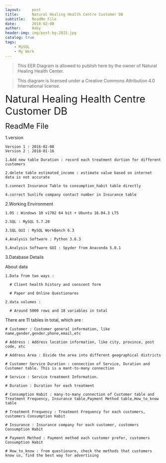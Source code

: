 ```yaml
---
layout:     post
title:      Natural Healing Health Centre Customer DB
subtitle:   ReadMe File
date:       2018-02-08
author:     Haby
header-img: img/post-bg-2015.jpg
catalog: true
tags:
    - MySQL
    - My Work
---
```


> This EER Diagram is allowed to publish here by the owner of Natural Healing Health Center.

> This diagram is licensed under a Creative Commons Attribution 4.0 International license.


<font size = '6'> Natural Healing Health Centre Customer DB </font>

<font size = '5'> ReadMe File </font>


1.version

    Version 1 : 2016-02-08
    Version 2 : 2018-01-16

    1.Add new table Duration : record each treatment durtion for different customers

    2.delete table estimated_income : estimate value based on internet data is not accurate

    3.connect Insurance Table to consumption_habit table directly

    4.correct Sunlife company contact number in Insurance table


2.Working Environment

    1.OS : Windows 10 v1702 64 bit + Ubuntu 16.04.3 LTS

    2.SQL : MySQL 5.7.20

    3.SQL GUI : MySQL WorkBench 6.3

    4.Analysis Software : Python 3.6.3

    5.Analysis Software GUI : Spyder from Anaconda 5.0.1


3.Database Details<br>

About data

    1.Data from two ways :

      # Client health history and conscent form

      # Paper and Online Questionares

    2.data volumes :

      # Around 5000 rows and 18 variables in total


There are 11 tables in total, which are :

    # Customer : Customer general information, like name,gender,gender,phone,email,etc

    # Address : Address location information, like city, province, post code, etc

    # Address Area : Divide the area into different geographical districts

    # Customer Service Duration : connection of Service, Duration and Customer table. This is a mant-to-many connection

    # Service : Service treatment Information.

    # Duration : Duration for each treatment

    # Consumption Habit : many-to-many connection of Customer table and Treatment Frequency, Insurance table,Payment Method table,How_to_know table

    # Treatment Frequency : Treatment Frequency for each customers, customers Consumption Habit

    # Insurance : Insurance company for each customer, customers Consumption Habit

    # Payment Method : Payment method each customer prefer, customers Consumption Habit

    # How_to_know : from questionare, check the methods that customers know us, find the best way for advertising
